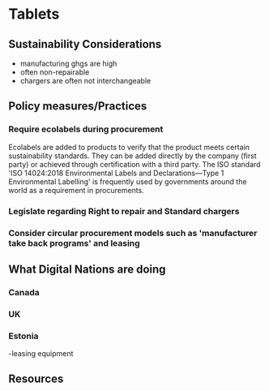# Tablets
## Sustainability Considerations
- manufacturing ghgs are high
- often non-repairable
- chargers are often not interchangeable

## Policy measures/Practices

### Require ecolabels during procurement
Ecolabels are added to products to verify that the product meets certain sustainability standards. They can be added directly by the company (first party) or achieved through certification with a third party.  The ISO standard 'ISO 14024:2018 Environmental Labels and Declarations—Type 1 Environmental Labelling' is frequently used by governments around the world as a requirement in procurements.

### Legislate regarding Right to repair and Standard chargers

### Consider circular procurement models such as 'manufacturer take back programs' and leasing



## What Digital Nations are doing
### Canada

### UK

### Estonia
-leasing equipment

## Resources
